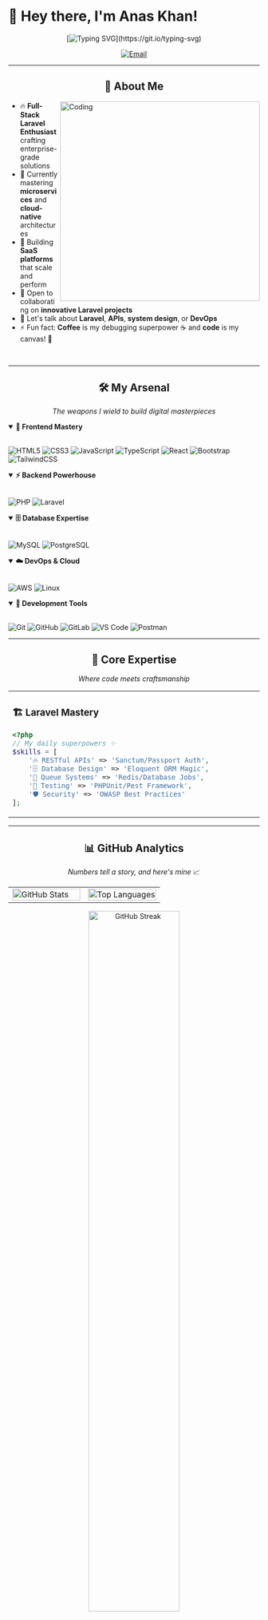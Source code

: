 
# 👋 Hey there, I'm Anas Khan!

<div align="center">
  
[![Typing SVG](https://readme-typing-svg.demolab.com?font=Fira+Code&weight=600&size=28&pause=1000&color=00D9FF&center=true&vCenter=true&width=600&lines=Full-Stack+Laravel+Developer;Building+Scalable+Web+Solutions;Coffee+%2B+Code+%3D+Magic+%E2%98%95;Welcome+to+my+Digital+Space!)](https://git.io/typing-svg)

<p align="center">
  <a href="mailto:your-email@gmail.com">
    <img src="https://img.shields.io/badge/📫_Let's_Connect-FF6B6B?style=for-the-badge&logoColor=white" alt="Email"/>
  </a>
</p>

</div>

---

<div align="center">

## 🚀 About Me

</div>

<img align="right" alt="Coding" width="400" src="https://raw.githubusercontent.com/abhisheknaiidu/abhisheknaiidu/master/code.gif">

- 🔥 **Full-Stack Laravel Enthusiast** crafting enterprise-grade solutions
- 🚀 Currently mastering **microservices** and **cloud-native** architectures  
- 🌱 Building **SaaS platforms** that scale and perform
- 🤝 Open to collaborating on **innovative Laravel projects**
- 💬 Let's talk about **Laravel**, **APIs**, **system design**, or **DevOps**
- ⚡ Fun fact: **Coffee** is my debugging superpower ☕ and **code** is my canvas! 🎨

<br clear="both"/>

---

<div align="center">

## 🛠️ My Arsenal

*The weapons I wield to build digital masterpieces*

</div>

<details open>
<summary><b>🎨 Frontend Mastery</b></summary>
<br>

![HTML5](https://img.shields.io/badge/HTML5-E34F26?style=for-the-badge&logo=html5&logoColor=white)
![CSS3](https://img.shields.io/badge/CSS3-1572B6?style=for-the-badge&logo=css3&logoColor=white)
![JavaScript](https://img.shields.io/badge/JavaScript-F7DF1E?style=for-the-badge&logo=javascript&logoColor=black)
![TypeScript](https://img.shields.io/badge/TypeScript-007ACC?style=for-the-badge&logo=typescript&logoColor=white)
![React](https://img.shields.io/badge/React-20232A?style=for-the-badge&logo=react&logoColor=61DAFB)
![Bootstrap](https://img.shields.io/badge/Bootstrap-563D7C?style=for-the-badge&logo=bootstrap&logoColor=white)
![TailwindCSS](https://img.shields.io/badge/Tailwind_CSS-38B2AC?style=for-the-badge&logo=tailwind-css&logoColor=white)

</details>

<details open>
<summary><b>⚡ Backend Powerhouse</b></summary>
<br>

![PHP](https://img.shields.io/badge/PHP-777BB4?style=for-the-badge&logo=php&logoColor=white)
![Laravel](https://img.shields.io/badge/Laravel-FF2D20?style=for-the-badge&logo=laravel&logoColor=white)

</details>

<details open>
<summary><b>🗄️ Database Expertise</b></summary>
<br>

![MySQL](https://img.shields.io/badge/MySQL-00000F?style=for-the-badge&logo=mysql&logoColor=white)
![PostgreSQL](https://img.shields.io/badge/PostgreSQL-316192?style=for-the-badge&logo=postgresql&logoColor=white)

</details>

<details open>
<summary><b>☁️ DevOps & Cloud</b></summary>
<br>

![AWS](https://img.shields.io/badge/Amazon_AWS-232F3E?style=for-the-badge&logo=amazon-aws&logoColor=white)
![Linux](https://img.shields.io/badge/Linux-FCC624?style=for-the-badge&logo=linux&logoColor=black)

</details>

<details open>
<summary><b>🔧 Development Tools</b></summary>
<br>

![Git](https://img.shields.io/badge/Git-F05032?style=for-the-badge&logo=git&logoColor=white)
![GitHub](https://img.shields.io/badge/GitHub-100000?style=for-the-badge&logo=github&logoColor=white)
![GitLab](https://img.shields.io/badge/GitLab-FCA326?style=for-the-badge&logo=gitlab&logoColor=white)
![VS Code](https://img.shields.io/badge/VS_Code-007ACC?style=for-the-badge&logo=visual-studio-code&logoColor=white)
![Postman](https://img.shields.io/badge/Postman-FF6C37?style=for-the-badge&logo=postman&logoColor=white)

</details>

---

<div align="center">

## 🎯 Core Expertise

*Where code meets craftsmanship*

</div>

<table align="center">
<tr>
<td width="50%" valign="top">

### 🏗️ **Laravel Mastery**
```php
<?php
// My daily superpowers ✨
$skills = [
    '🔥 RESTful APIs' => 'Sanctum/Passport Auth',
    '🗄️ Database Design' => 'Eloquent ORM Magic',
    '🔄 Queue Systems' => 'Redis/Database Jobs',
    '🧪 Testing' => 'PHPUnit/Pest Framework',
    '🛡️ Security' => 'OWASP Best Practices'
];
```

</td>
</tr>
</table>

---

<div align="center">

## 📊 GitHub Analytics

*Numbers tell a story, and here's mine* 📈

</div>

<div align="center">
<table>
<tr>
<td width="50%">

<img src="https://github-readme-stats.vercel.app/api?username=anaskhan0102&show_icons=true&theme=tokyonight&hide_border=true&count_private=true" alt="GitHub Stats" width="100%"/>

</td>
<td width="50%">

<img src="https://github-readme-stats.vercel.app/api/top-langs/?username=anaskhan0102&layout=compact&theme=tokyonight&hide_border=true" alt="Top Languages" width="100%"/>

</td>
</tr>
</table>
</div>

<div align="center">

<img src="https://github-readme-streak-stats.herokuapp.com/?user=anaskhan0102&theme=tokyonight&hide_border=true" alt="GitHub Streak" width="60%"/>

</div>

---

<div align="center">

## 🏆 GitHub Trophies

<img src="https://github-profile-trophy.vercel.app/?username=anaskhan0102&theme=tokyonight&no-frame=true&row=1&column=7" alt="GitHub Trophies"/>

</div>

---

<div align="center">

## 📈 Contribution Graph

<img src="https://github-readme-activity-graph.vercel.app/graph?username=anaskhan0102&bg_color=1a1b27&color=38bdae&line=70a5fd&point=bf91f3&area=true&hide_border=true" alt="Contribution Graph"/>

</div>

---

<div align="center">


<div align="center">

## 💡 Philosophy & Interests

*Beyond the code*

</div>

<table align="center">
<tr>
<td align="center" width="33%">

### 🎯 **Development Philosophy**
*"Clean code is not written by following a set of rules. You don't become a software craftsman by learning a list of heuristics. Professionalism and craftsmanship come from values that drive disciplines."*

</td>
<td align="center" width="33%">

### 🏏 **Life Beyond Code**
- **Cricket Enthusiast** 🏏 - Strategic thinking on & off the field
- **Tech Explorer** 🔍 - Always learning new technologies
- **Problem Solver** 🧩 - Love tackling complex challenges

</td>
<td align="center" width="33%">

### ☕ **Daily Fuel**
- **Coffee Connoisseur** - Premium beans for premium code
- **Continuous Learner** - Tech blogs, docs, and courses
- **Community Builder** - Sharing knowledge and helping others

</td>
</tr>
</table>

---

<div align="center">

## 🤝 Let's Connect & Collaborate

*Ready to build something amazing together?*

<br>

[![Email](https://img.shields.io/badge/Email-D14836?style=for-the-badge&logo=gmail&logoColor=white&labelColor=D14836)](mailto:your-email@gmail.com)
[![LinkedIn](https://img.shields.io/badge/LinkedIn-0077B5?style=for-the-badge&logo=linkedin&logoColor=white&labelColor=0077B5)](https://linkedin.com/in/your-linkedin)
[![Portfolio](https://img.shields.io/badge/Portfolio-FF6B6B?style=for-the-badge&logo=google-chrome&logoColor=white&labelColor=FF6B6B)](https://your-portfolio.com)
[![Twitter](https://img.shields.io/badge/Twitter-1DA1F2?style=for-the-badge&logo=twitter&logoColor=white&labelColor=1DA1F2)](https://twitter.com/your-twitter)
[![WhatsApp](https://img.shields.io/badge/WhatsApp-25D366?style=for-the-badge&logo=whatsapp&logoColor=white&labelColor=25D366)](https://wa.me/your-number)

<br><br>

**🎯 Available for:** Freelance Projects | Full-time Opportunities | Open Source Collaboration

</div>

---

<div align="center">

## 💖 Support My Work

*If you find my projects helpful, consider giving them a star!* ⭐

<img src="https://komarev.com/ghpvc/?username=anaskhan0102&label=Profile%20Views&color=FF6B6B&style=for-the-badge" alt="Profile Views"/>

<br><br>

### *"Code is poetry written in logic, and every bug is just a plot twist!"* ✨

<img src="https://capsule-render.vercel.app/api?type=waving&color=gradient&height=100&section=footer&animation=twinkling"/>

</div>

---

<div align="center">
<sub>💝 Crafted with passion by <strong>Anas Khan</strong> | ⭐ Star my repos if you like my work!</sub>
</div>
